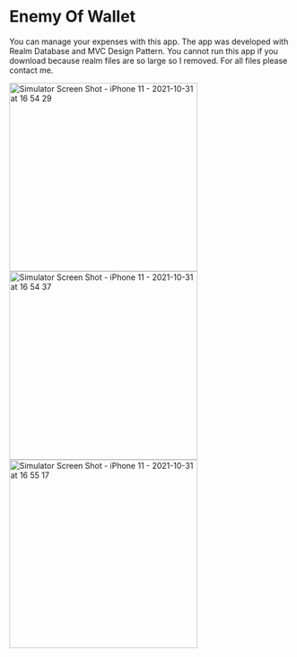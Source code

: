 # Enemy Of Wallet
You can manage your expenses with this app.
The app was developed with Realm Database and MVC Design Pattern.
You cannot run this app if you download because realm files are so large so I removed. For all files please contact me.

<img width="335" alt="Simulator Screen Shot - iPhone 11 - 2021-10-31 at 16 54 29" src="https://user-images.githubusercontent.com/40921342/139587826-5d0bf994-97d1-4f69-a9f6-50dd02257748.png"> <img width="335" alt="Simulator Screen Shot - iPhone 11 - 2021-10-31 at 16 54 37" src="https://user-images.githubusercontent.com/40921342/139587829-a9079e93-0533-4450-80a6-6b29a40fa34c.png">
<img width="335" alt="Simulator Screen Shot - iPhone 11 - 2021-10-31 at 16 55 17" src="https://user-images.githubusercontent.com/40921342/139587830-4bc9964d-03de-4a4d-8e4d-522e5b21bf7d.png">
